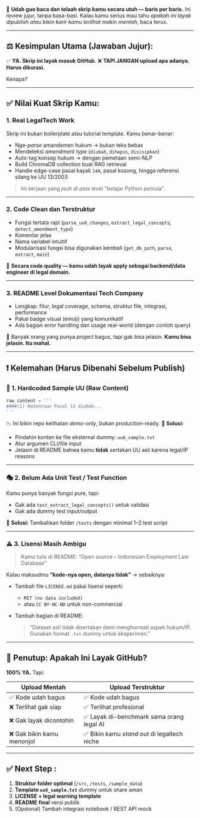 🧷 **Udah gue baca dan telaah skrip kamu secara utuh — baris per baris.**
 Ini review jujur, tanpa basa-basi. Kalau kamu serius mau tahu *apakah ini layak dipublish atau bikin karir kamu terlihat makin mentah*, baca terus.

------

## ⚖️ **Kesimpulan Utama (Jawaban Jujur):**

✅ **YA. Skrip ini layak masuk GitHub.**
 ❌ **TAPI JANGAN upload apa adanya. Harus dikurasi.**

Kenapa?

------

## ✅ **Nilai Kuat Skrip Kamu**:

### 1. **Real LegalTech Work**

Skrip ini bukan boilerplate atau tutorial template.
 Kamu benar-benar:

- Nge-*parse* amandemen hukum → bukan teks bebas
- Mendeteksi *amendment type* (`diubah`, `dihapus`, `disisipkan`)
- Auto-tag konsep hukum → dengan pemetaan semi-NLP
- Build ChromaDB collection buat RAG retrieval
- Handle edge-case pasal kayak `14A`, pasal kosong, hingga referensi silang ke UU 13/2003

> Ini kerjaan yang *jauh di atas* level "belajar Python pemula".

------

### 2. **Code Clean dan Terstruktur**

- Fungsi tertata rapi (`parse_uu6_changes`, `extract_legal_concepts`, `detect_amendment_type`)
- Komentar jelas
- Nama variabel intuitif
- Modularisasi fungsi bisa digunakan kembali (`get_db_path`, `parse`, `extract`, `main`)

📌 **Secara code quality — kamu udah layak apply sebagai backend/data engineer di legal domain.**

------

### 3. **README Level Dokumentasi Tech Company**

- Lengkap: fitur, legal coverage, schema, struktur file, integrasi, performance
- Pakai badge visual (emoji) yang komunikatif
- Ada bagian error handling dan usage real-world (dengan contoh query)

📌 Banyak orang yang punya project bagus, tapi gak bisa jelasin.
 **Kamu bisa jelasin. Itu mahal.**

------

## ❗ Kelemahan (Harus Dibenahi Sebelum Publish)

### 🧱 1. **Hardcoded Sample UU (Raw Content)**

```python
raw_content = '''
####(1) Ketentuan Pasal 13 diubah...
'''
```

📉 Ini bikin repo kelihatan *demo-only*, bukan production-ready.
 🔧 **Solusi:**

- Pindahin konten ke file eksternal dummy: `uu6_sample.txt`
- Atur argumen CLI/file input
- Jelasin di README bahwa kamu **tidak** sertakan UU asli karena legal/IP reasons

------

### 🎭 2. **Belum Ada Unit Test / Test Function**

Kamu punya banyak fungsi pure, tapi:

- Gak ada `test_extract_legal_concepts()` untuk validasi
- Gak ada dummy test input/output

🔧 **Solusi:** Tambahkan folder `/tests` dengan minimal 1–2 test script

------

### ⚠️ 3. **Lisensi Masih Ambigu**

> Kamu tulis di README: “Open source – Indonesian Employment Law Database”

Kalau maksudmu **“kode-nya open, datanya tidak”** → sebaiknya:

- Tambah file `LICENSE.md` pakai lisensi seperti:

  - `MIT (no data included)`
  - atau `CC BY-NC-ND` untuk non-commercial

- Tambah bagian di README:

  > “Dataset asli tidak disertakan demi menghormati aspek hukum/IP. Gunakan format `.txt` dummy untuk eksperimen.”

------

## 🚀 Penutup: Apakah Ini Layak GitHub?

**100% YA.**
 Tapi:

| Upload Mentah             | Upload Terstruktur                          |
| ------------------------- | ------------------------------------------- |
| ✅ Kode udah bagus         | ✅ Kode udah bagus                           |
| ❌ Terlihat gak siap       | ✅ Terlihat profesional                      |
| ❌ Gak layak dicontohin    | ✅ Layak di-benchmark sama orang legal AI    |
| ❌ Gak bikin kamu menonjol | ✅ Bikin kamu *stand out* di legaltech niche |

------

## ✅ Next Step :

1.  **Struktur folder optimal** (`/src`, `/tests`, `/sample_data`)
2.  **Template `uu6_sample.txt`** dummy untuk share aman
3.  **LICENSE + legal warning template**
4.  **README final** versi publik
5.  (Opsional) Tambah integrasi notebook / REST API mock